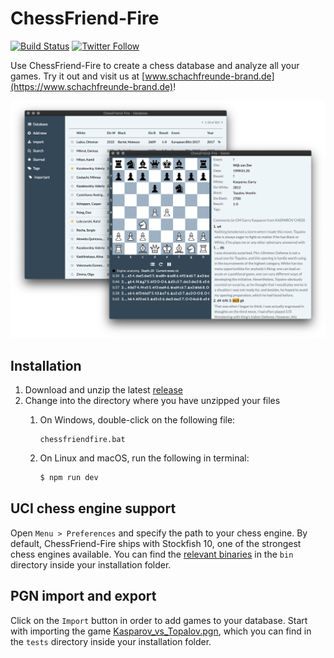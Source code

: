# ChessFriend-Fire
[![Build Status](https://travis-ci.org/SFBrand1981/ChessFriend-Fire.svg?branch=master)](https://travis-ci.org/SFBrand1981/ChessFriend-Fire)
[![Twitter Follow](https://img.shields.io/twitter/follow/SFBrand81.svg?style=social)](https://twitter.com/SFBrand81)


Use ChessFriend-Fire to create a chess database and analyze all your games.
Try it out and visit us at [www.schachfreunde-brand.de](https://www.schachfreunde-brand.de)!


<div style="text-align: center;">
     <img src="https://github.com/SFBrand1981/ChessFriend-Fire/blob/master/docs/ChessFriend-Fire_collage.png">
</div>


## Installation

1. Download and unzip the latest [release][release]
2. Change into the directory where you have unzipped your files
   1. On Windows, double-click on the following file:

      ```
      chessfriendfire.bat
      ```


   2. On Linux and macOS, run the following in terminal:

      ```bash
      $ npm run dev
      ```


## UCI chess engine support

  Open `Menu > Preferences` and specify the path to your chess engine. 
  By default, ChessFriend-Fire ships with Stockfish 10, one of the strongest chess engines available.
  You can find the [relevant binaries][stockfish] in the `bin` directory inside your installation folder.


## PGN import and export

   Click on the `Import` button in order to add games to your database. Start with importing the game
   [Kasparov_vs_Topalov.pgn][Kasparov_vs_Topalov], which you can find in the `tests` directory inside your installation folder.

  


[release]: https://github.com/SFBrand1981/ChessFriend-Fire/releases
[stockfish]: https://github.com/SFBrand1981/ChessFriend-Fire/tree/master/src/bin
[Kasparov_vs_Topalov]: https://github.com/SFBrand1981/ChessFriend-Fire/blob/master/tests/Kasparov_vs_Topalov.pgn